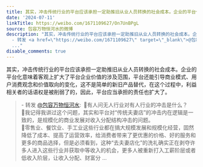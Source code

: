 ```yaml
---
title: 其实，冲击传统行业的平台应该承担一定助推旧从业人员转换的社会成本。企业的平台化意味着客观上扩大了平台企业价值的涉及范围，平台还能引导商业模式、用户消费...
date: '2024-07-11'
linkTitle: https://weibo.com/1671109627/On7UnBPgL
source: 包容万物恒河水的微博
description: "其实，冲击传统行业的平台应该承担一定助推旧从业人员转换的社会成本。企业的平台化意味着客观上扩大了平台企业价值的涉及范围，平台还能引导商业模式、用户消费观念和价值取向的变化，这不是简单的新旧产品替代，在这个过程中，利益相关者的话语权是被削弱了的，因此，平台应当承担的责任也扩大了。<br><blockquote>
  - 转发 <a href=\"https://weibo.com/1671109627\" target=\"_blank\">@包容万物恒河水</a>: \U0001F53B有人问无人行业对有人行业的冲击是什么？<br>\U0001F53B我记得我讲过这个问题，其实和平台对“传统夫妻店”的冲击内在逻辑是一致的，是规模化的商业发展对收入分配结构冲击的问题。<br>\U0001F53B零售业、餐饮业、手工业这些行业都在搞大规模发展和规模化经营，固然降低了成本、提高了运营效率，给消费者带来了更优惠的价格、好的服务和更多的商品选择，但是必须看到，这种“去夫妻店化”的洗礼确实正在剥夺许多人进入这些行业并获取中等收入的机会，更多人被重新打入工薪阶层或者低收入阶层，让收入分配、财富分
  ..."
disable_comments: true
---
```

其实，冲击传统行业的平台应该承担一定助推旧从业人员转换的社会成本。企业的平台化意味着客观上扩大了平台企业价值的涉及范围，平台还能引导商业模式、用户消费观念和价值取向的变化，这不是简单的新旧产品替代，在这个过程中，利益相关者的话语权是被削弱了的，因此，平台应当承担的责任也扩大了。<br><blockquote> - 转发 <a href="https://weibo.com/1671109627" target="_blank">@包容万物恒河水</a>: 🔻有人问无人行业对有人行业的冲击是什么？<br>🔻我记得我讲过这个问题，其实和平台对“传统夫妻店”的冲击内在逻辑是一致的，是规模化的商业发展对收入分配结构冲击的问题。<br>🔻零售业、餐饮业、手工业这些行业都在搞大规模发展和规模化经营，固然降低了成本、提高了运营效率，给消费者带来了更优惠的价格、好的服务和更多的商品选择，但是必须看到，这种“去夫妻店化”的洗礼确实正在剥夺许多人进入这些行业并获取中等收入的机会，更多人被重新打入工薪阶层或者低收入阶层，让收入分配、财富分 ...